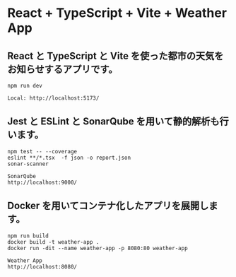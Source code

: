 # React + TypeScript + Vite + Weather App

## React と TypeScript と Vite を使った都市の天気をお知らせするアプリです。

```
npm run dev

Local: http://localhost:5173/
```

## Jest と ESLint と SonarQube を用いて静的解析も行います。

```
npm test -- --coverage
eslint **/*.tsx  -f json -o report.json
sonar-scanner

SonarQube
http://localhost:9000/
```

## Docker を用いてコンテナ化したアプリを展開します。

```
npm run build
docker build -t weather-app .
docker run -dit --name weather-app -p 8080:80 weather-app

Weather App
http://localhost:8080/
```
